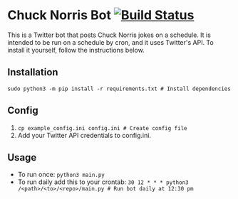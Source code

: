 # Chuck Norris Bot [![Build Status](https://travis-ci.com/The-Kid-Gid/Chuck-Norris-Bot.svg?branch=master)](https://travis-ci.com/The-Kid-Gid/Chuck-Norris-Bot)
This is a Twitter bot that posts Chuck Norris jokes on a schedule. It is intended to be run on a schedule by cron, and it uses Twitter's API. To install it yourself, follow the instructions below.

## Installation

`sudo python3 -m pip install -r requirements.txt # Install dependencies`

## Config

1. `cp example_config.ini config.ini # Create config file`
2. Add your Twitter API credentials to config.ini.

## Usage

- To run once: `python3 main.py`
- To run daily add this to your crontab: `30 12 * * * python3 /<path>/<to>/<repo>/main.py # Run bot daily at 12:30 pm`
